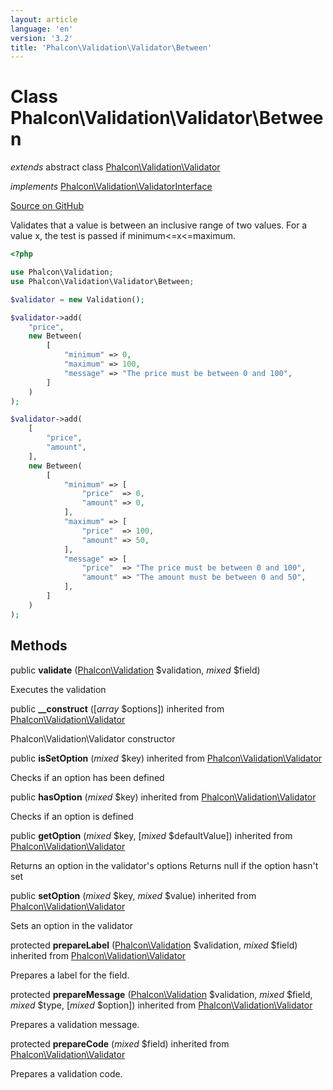 ```yaml
---
layout: article
language: 'en'
version: '3.2'
title: 'Phalcon\Validation\Validator\Between'
---
```

# Class **Phalcon\Validation\Validator\Between**

*extends* abstract class [Phalcon\Validation\Validator](/3.2/en/api/Phalcon_Validation_Validator)

*implements* [Phalcon\Validation\ValidatorInterface](/3.2/en/api/Phalcon_Validation_ValidatorInterface)

<a href="https://github.com/phalcon/cphalcon/tree/v3.2.0/phalcon/validation/validator/between.zep" class="btn btn-default btn-sm">Source on GitHub</a>

Validates that a value is between an inclusive range of two values.
For a value x, the test is passed if minimum<=x<=maximum.

```php
<?php

use Phalcon\Validation;
use Phalcon\Validation\Validator\Between;

$validator = new Validation();

$validator->add(
    "price",
    new Between(
        [
            "minimum" => 0,
            "maximum" => 100,
            "message" => "The price must be between 0 and 100",
        ]
    )
);

$validator->add(
    [
        "price",
        "amount",
    ],
    new Between(
        [
            "minimum" => [
                "price"  => 0,
                "amount" => 0,
            ],
            "maximum" => [
                "price"  => 100,
                "amount" => 50,
            ],
            "message" => [
                "price"  => "The price must be between 0 and 100",
                "amount" => "The amount must be between 0 and 50",
            ],
        ]
    )
);

```


## Methods
public  **validate** ([Phalcon\Validation](/3.2/en/api/Phalcon_Validation) $validation, *mixed* $field)

Executes the validation



public  **__construct** ([*array* $options]) inherited from [Phalcon\Validation\Validator](/3.2/en/api/Phalcon_Validation_Validator)

Phalcon\Validation\Validator constructor



public  **isSetOption** (*mixed* $key) inherited from [Phalcon\Validation\Validator](/3.2/en/api/Phalcon_Validation_Validator)

Checks if an option has been defined



public  **hasOption** (*mixed* $key) inherited from [Phalcon\Validation\Validator](/3.2/en/api/Phalcon_Validation_Validator)

Checks if an option is defined



public  **getOption** (*mixed* $key, [*mixed* $defaultValue]) inherited from [Phalcon\Validation\Validator](/3.2/en/api/Phalcon_Validation_Validator)

Returns an option in the validator's options
Returns null if the option hasn't set



public  **setOption** (*mixed* $key, *mixed* $value) inherited from [Phalcon\Validation\Validator](/3.2/en/api/Phalcon_Validation_Validator)

Sets an option in the validator



protected  **prepareLabel** ([Phalcon\Validation](/3.2/en/api/Phalcon_Validation) $validation, *mixed* $field) inherited from [Phalcon\Validation\Validator](/3.2/en/api/Phalcon_Validation_Validator)

Prepares a label for the field.



protected  **prepareMessage** ([Phalcon\Validation](/3.2/en/api/Phalcon_Validation) $validation, *mixed* $field, *mixed* $type, [*mixed* $option]) inherited from [Phalcon\Validation\Validator](/3.2/en/api/Phalcon_Validation_Validator)

Prepares a validation message.



protected  **prepareCode** (*mixed* $field) inherited from [Phalcon\Validation\Validator](/3.2/en/api/Phalcon_Validation_Validator)

Prepares a validation code.



